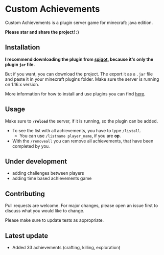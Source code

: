 # Custom Achievements

Custom Achievements is a plugin server game for minecraft: java edition.

 **Please star and share the project! :)**

## Installation

**I recommend downloading the plugin from [spigot](https://www.spigotmc.org/resources/custom-achievements.95831/), because it's only the plugin `jar` file.**

But if you want, you can download the project.
The export it as a `.jar` file and paste it in your minecraft plugins folder. Make sure the server is running on 1.16.x version.

More information for how to install and use plugins you can find [here](https://bukkit.gamepedia.com/Installing_Plugins).

## Usage

Make sure to **`/reload`** the server, if it is running, so the plugin can be added.

  * To see the list with all achievements, you have to type `/listall`.
    * You can use `/listname player_name`, if you are **op**.
  * With the `/removeall` you can remove all achievements, that have been completed by you.

## Under development

  * adding challenges between players
  * adding time based achievements game

## Contributing
Pull requests are welcome. For major changes, please open an issue first to discuss what you would like to change.

Please make sure to update tests as appropriate.

## Latest update

  * Added 33 achievements (crafting, killing, exploration)
